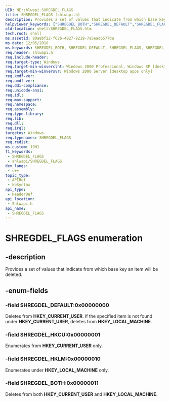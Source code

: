 ```yaml
---
UID: NE:shlwapi.SHREGDEL_FLAGS
title: SHREGDEL_FLAGS (shlwapi.h)
description: Provides a set of values that indicate from which base key an item will be deleted.
helpviewer_keywords: ["SHREGDEL_BOTH","SHREGDEL_DEFAULT","SHREGDEL_FLAGS","SHREGDEL_FLAGS enumeration [Windows Shell]","SHREGDEL_HKCU","SHREGDEL_HKLM","_win32_SHREGDEL_FLAGS","shell.SHREGDEL_FLAGS","shlwapi/SHREGDEL_BOTH","shlwapi/SHREGDEL_DEFAULT","shlwapi/SHREGDEL_FLAGS","shlwapi/SHREGDEL_HKCU","shlwapi/SHREGDEL_HKLM"]
old-location: shell\SHREGDEL_FLAGS.htm
tech.root: shell
ms.assetid: 90a8bf22-f62b-4027-8219-7a5ead6577da
ms.date: 12/05/2018
ms.keywords: SHREGDEL_BOTH, SHREGDEL_DEFAULT, SHREGDEL_FLAGS, SHREGDEL_FLAGS enumeration [Windows Shell], SHREGDEL_HKCU, SHREGDEL_HKLM, _win32_SHREGDEL_FLAGS, shell.SHREGDEL_FLAGS, shlwapi/SHREGDEL_BOTH, shlwapi/SHREGDEL_DEFAULT, shlwapi/SHREGDEL_FLAGS, shlwapi/SHREGDEL_HKCU, shlwapi/SHREGDEL_HKLM
req.header: shlwapi.h
req.include-header: 
req.target-type: Windows
req.target-min-winverclnt: Windows 2000 Professional, Windows XP [desktop apps only]
req.target-min-winversvr: Windows 2000 Server [desktop apps only]
req.kmdf-ver: 
req.umdf-ver: 
req.ddi-compliance: 
req.unicode-ansi: 
req.idl: 
req.max-support: 
req.namespace: 
req.assembly: 
req.type-library: 
req.lib: 
req.dll: 
req.irql: 
targetos: Windows
req.typenames: SHREGDEL_FLAGS
req.redist: 
ms.custom: 19H1
f1_keywords:
 - SHREGDEL_FLAGS
 - shlwapi/SHREGDEL_FLAGS
dev_langs:
 - c++
topic_type:
 - APIRef
 - kbSyntax
api_type:
 - HeaderDef
api_location:
 - Shlwapi.h
api_name:
 - SHREGDEL_FLAGS
---
```


# SHREGDEL_FLAGS enumeration


## -description

Provides a set of values that indicate from which base key an item will be deleted.

## -enum-fields

### -field SHREGDEL_DEFAULT:0x00000000

Deletes from <b>HKEY_CURRENT_USER</b>. If the specified item is not found under <b>HKEY_CURRENT_USER</b>, deletes from <b>HKEY_LOCAL_MACHINE</b>.

### -field SHREGDEL_HKCU:0x00000001

Enumerates from <b>HKEY_CURRENT_USER</b> only.

### -field SHREGDEL_HKLM:0x00000010

Enumerates under <b>HKEY_LOCAL_MACHINE</b> only.

### -field SHREGDEL_BOTH:0x00000011

Deletes from both <b>HKEY_CURRENT_USER</b> and <b>HKEY_LOCAL_MACHINE</b>.

